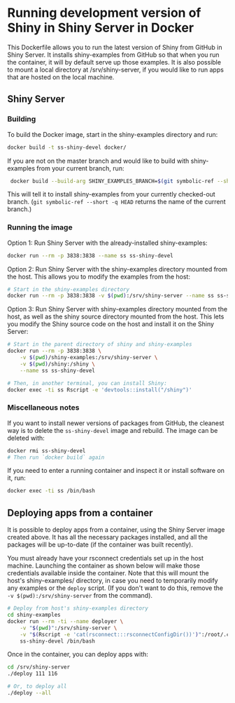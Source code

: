 Running development version of Shiny in Shiny Server in Docker
==============================================================

This Dockerfile allows you to run the latest version of Shiny from GitHub in Shiny Server. It installs shiny-examples from GitHub so that when you run the container, it will by default serve up those examples. It is also possible to mount a local directory at /srv/shiny-server, if you would like to run apps that are hosted on the local machine.


## Shiny Server

### Building

To build the Docker image, start in the shiny-examples directory and run:

```sh
docker build -t ss-shiny-devel docker/
```

If you are not on the master branch and would like to build with shiny-examples from your current branch, run:

```sh
 docker build --build-arg SHINY_EXAMPLES_BRANCH=$(git symbolic-ref --short -q HEAD) -t ss-shiny-devel .
```

This will tell it to install shiny-examples from your currently checked-out branch. (`git symbolic-ref --short -q HEAD` returns the name of the current branch.)

### Running the image

Option 1: Run Shiny Server with the already-installed shiny-examples:

```sh
docker run --rm -p 3838:3838 --name ss ss-shiny-devel
```

Option 2: Run Shiny Server with the shiny-examples directory mounted from the host. This allows you to modify the examples from the host:

```sh
# Start in the shiny-examples directory
docker run --rm -p 3838:3838 -v $(pwd):/srv/shiny-server --name ss ss-shiny-devel
```

Option 3: Run Shiny Server with shiny-examples directory mounted from the host, as well as the shiny source directory mounted from the host. This lets you modify the Shiny source code on the host and install it on the Shiny Server:

```sh
# Start in the parent directory of shiny and shiny-examples
docker run --rm -p 3838:3838 \
    -v $(pwd)/shiny-examples:/srv/shiny-server \
    -v $(pwd)/shiny:/shiny \
    --name ss ss-shiny-devel

# Then, in another terminal, you can install Shiny:
docker exec -ti ss Rscript -e 'devtools::install("/shiny")'
```

### Miscellaneous notes

If you want to install newer versions of packages from GitHub, the cleanest way is to delete the `ss-shiny-devel` image and rebuild. The image can be deleted with:

```sh
docker rmi ss-shiny-devel
# Then run `docker build` again
```

If you need to enter a running container and inspect it or install software on it, run:

```sh
docker exec -ti ss /bin/bash
```


## Deploying apps from a container

It is possible to deploy apps from a container, using the Shiny Server image created above. It has all the necessary packages installed, and all the packages will be up-to-date (if the container was built recently).

You must already have your rsconnect credentials set up in the host machine. Launching the container as shown below will make those credentials available inside the container. Note that this will mount the host's shiny-examples/ directory, in case you need to temporarily modify any examples or the `deploy` script. (If you don't want to do this, remove the `-v $(pwd):/srv/shiny-server` from the command).

```sh
# Deploy from host's shiny-examples directory
cd shiny-examples
docker run --rm -ti --name deployer \
    -v "$(pwd)":/srv/shiny-server \
    -v "$(Rscript -e 'cat(rsconnect:::rsconnectConfigDir())')":/root/.config/R/rsconnect \
    ss-shiny-devel /bin/bash
```

Once in the container, you can deploy apps with:

```sh
cd /srv/shiny-server
./deploy 111 116

# Or, to deploy all
./deploy --all
```
